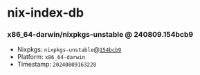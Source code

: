 # nix-index-db
### x86_64-darwin/nixpkgs-unstable @ 240809.154bcb9
- Nixpkgs: `nixpkgs-unstable`@[`154bcb9`](https://github.com/NixOS/nixpkgs/commit/154bcb95ad51bc257c2ce4043a725de6ca700ef6)
- Platform: `x86_64-darwin`
- Timestamp: `20240809163228`
